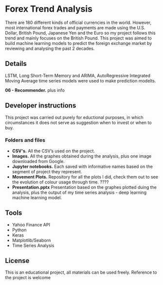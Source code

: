

# Forex Trend Analysis 

There are 180 different kinds of official currencies in the world. However, most international forex trades and payments are made using the U.S. Dollar, British Pound, Japanese Yen and the Euro so my project follows this trend and mainly focuses on the British Pound. This project was aimed to build machine learning models to predict the foreign exchange market by reviewing and analysing the past 2 decades.


## Details  
   
LSTM, Long Short-Term Memory and ARIMA, AutoRegressive Integrated Moving Average time series models were used to make prediction modelts. 



**06 - Recommender.** plus info 

## Developer instructions

This project was carried out purely for eductional purposes, in which circumstances it does not serve as suggestion when to invest or when to buy.

### Folders and files

- **CSV's.** All the CSV’s used on the project. 
- **Images.** All the graphes obtained during the analysis, plus one image downloaded from Google.
- **Jupyter notebooks.** Each saved with informative names based on the segment of project they represent.
- **Movement Plots.** Repository for all the plots I did, check them out to see the evolution of colour usage through time. ???? 
- **Presentation.pptx** Presentation based on the graphes plotted duing the analysis, plus the output of my time series analysis - deep learning machine learning model. 

## Tools

- Yahoo Finance API
- Python
- Keras
- Matplotlib/Seaborn
- Time Series Analysis


## License

This is an educational project, all materials can be used freely. Reference to the project is welcome
